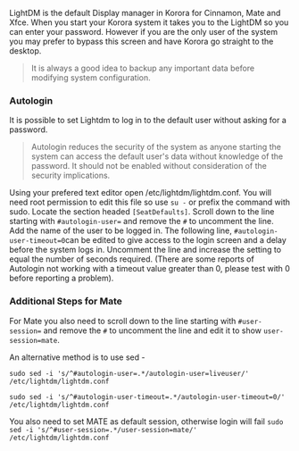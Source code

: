 LightDM is the default Display manager in Korora for Cinnamon, Mate and Xfce. When you start your Korora system it takes you to the LightDM so you can enter your password. However if you are the only user of the system you may prefer to bypass this screen and have Korora go straight to the desktop.
>It is always a good idea to backup any important data before modifying system configuration.

### Autologin
It is possible to set Lightdm to log in to the default user without asking for a password.
>Autologin reduces the security of the system as anyone starting the system can access the default user's data without knowledge of the password. It should not be enabled without consideration of the security implications.

Using your prefered text editor open /etc/lightdm/lightdm.conf. You will need root permission to edit this file so use `su -` or prefix the command with sudo. Locate the section headed `[SeatDefaults]`. Scroll down to the line starting with `#autologin-user=` and remove the `#` to uncomment the line. Add the name of the user to be logged in. The following line, `#autologin-user-timeout=0`can be edited to give access to the login screen and a delay before the system logs in. Uncomment the line and increase the setting to equal the number of seconds required. (There are some reports of Autologin not working with a timeout value greater than 0, please test with 0 before reporting a problem).

### Additional Steps for Mate
For Mate you also need to scroll down to the line starting with `#user-session=` and remove the `#` to uncomment the line and edit it to show `user-session=mate`.

An alternative method is to use sed - 

`sudo sed -i 's/^#autologin-user=.*/autologin-user=liveuser/' /etc/lightdm/lightdm.conf`

`sudo sed -i 's/^#autologin-user-timeout=.*/autologin-user-timeout=0/' /etc/lightdm/lightdm.conf`

You also need to set MATE as default session, otherwise login will fail `sudo sed -i 's/^#user-session=.*/user-session=mate/' /etc/lightdm/lightdm.conf`
